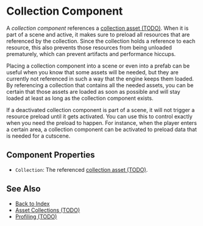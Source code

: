 # Collection Component

A *collection component* references a [collection asset (TODO)](asset-collections.md). When it is part of a scene and active, it makes sure to preload all resources that are referenced by the collection. Since the collection holds a reference to each resource, this also prevents those resources from being unloaded prematurely, which can prevent artifacts and performance hiccups.

Placing a collection component into a scene or even into a prefab can be useful when you know that some assets will be needed, but they are currently not referenced in such a way that the engine keeps them loaded. By referencing a collection that contains all the needed assets, you can be certain that those assets are loaded as soon as possible and will stay loaded at least as long as the collection component exists.

If a deactivated collection component is part of a scene, it will not trigger a resource preload until it gets activated. You can use this to control exactly when you need the preload to happen. For instance, when the player enters a certain area, a collection component can be activated to preload data that is needed for a cutscene.

## Component Properties

* `Collection`: The referenced [collection asset (TODO)](asset-collections.md).

## See Also

* [Back to Index](../index.md)
* [Asset Collections (TODO)](asset-collections.md)
* [Profiling (TODO)](profiling.md)
